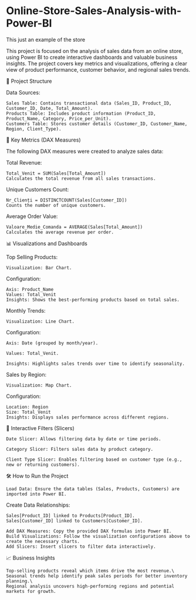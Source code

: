 # Online-Store-Sales-Analysis-with-Power-BI
This just an example of the store 


This project is focused on the analysis of sales data from an online store, using Power BI to create interactive dashboards and valuable business insights. The project covers key metrics and visualizations, offering a clear view of product performance, customer behavior, and regional sales trends.

📁 Project Structure

   Data Sources:

    Sales Table: Contains transactional data (Sales_ID, Product_ID, Customer_ID, Date, Total_Amount).
    Products Table: Includes product information (Product_ID, Product_Name, Category, Price_per_Unit).
    Customers Table: Stores customer details (Customer_ID, Customer_Name, Region, Client_Type).

🧮 Key Metrics (DAX Measures)

  The following DAX measures were created to analyze sales data:

   Total Revenue:

    Total_Venit = SUM(Sales[Total_Amount])
    Calculates the total revenue from all sales transactions.

   Unique Customers Count:

    Nr_Clienți = DISTINCTCOUNT(Sales[Customer_ID])
    Counts the number of unique customers.

   Average Order Value:

    Valoare_Medie_Comanda = AVERAGE(Sales[Total_Amount])
    Calculates the average revenue per order.

📊 Visualizations and Dashboards

   Top Selling Products:

    Visualization: Bar Chart.

   Configuration:

    Axis: Product_Name
    Values: Total_Venit
    Insights: Shows the best-performing products based on total sales.

   Monthly Trends:

    Visualization: Line Chart.

   Configuration:

    Axis: Date (grouped by month/year).

    Values: Total_Venit.

    Insights: Highlights sales trends over time to identify seasonality.

  Sales by Region:

    Visualization: Map Chart.

  Configuration:

    Location: Region
    Size: Total_Venit
    Insights: Displays sales performance across different regions.

🔘 Interactive Filters (Slicers)

    Date Slicer: Allows filtering data by date or time periods.

    Category Slicer: Filters sales data by product category.

    Client Type Slicer: Enables filtering based on customer type (e.g., new or returning customers).

🛠️ How to Run the Project

    Load Data: Ensure the data tables (Sales, Products, Customers) are imported into Power BI. 

  Create Data Relationships:

    Sales[Product_ID] linked to Products[Product_ID].
    Sales[Customer_ID] linked to Customers[Customer_ID].

    Add DAX Measures: Copy the provided DAX formulas into Power BI.
    Build Visualizations: Follow the visualization configurations above to create the necessary charts.
    Add Slicers: Insert slicers to filter data interactively.

📈 Business Insights

    Top-selling products reveal which items drive the most revenue.\
    Seasonal trends help identify peak sales periods for better inventory planning.\
    Regional analysis uncovers high-performing regions and potential markets for growth.

